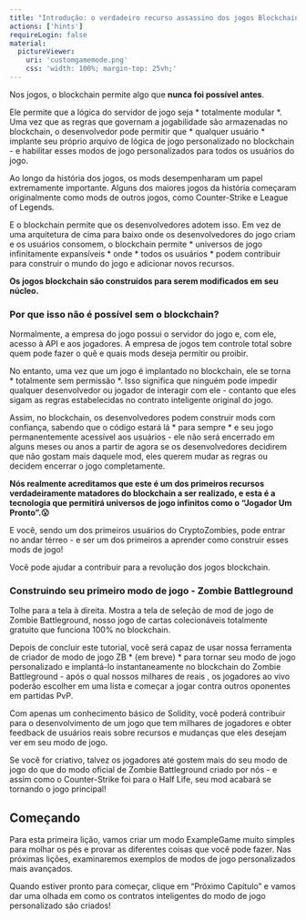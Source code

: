 ```yaml
---
title: "Introdução: o verdadeiro recurso assassino dos jogos Blockchain"
actions: ['hints']
requireLogin: false
material:
  pictureViewer: 
    uri: 'customgamemode.png'
    css: 'width: 100%; margin-top: 25vh;'
---
```


Nos jogos, o blockchain permite algo que **nunca foi possível antes**.

Ele permite que a lógica do servidor de jogo seja * totalmente modular *. Uma vez que as regras que governam a jogabilidade são armazenadas no blockchain, o desenvolvedor pode permitir que * qualquer usuário * implante seu próprio arquivo de lógica de jogo personalizado no blockchain - e habilitar esses modos de jogo personalizados para todos os usuários do jogo.

Ao longo da história dos jogos, os mods desempenharam um papel extremamente importante. Alguns dos maiores jogos da história começaram originalmente como mods de outros jogos, como Counter-Strike e League of Legends.

E o blockchain permite que os desenvolvedores adotem isso. Em vez de uma arquitetura de cima para baixo onde os desenvolvedores do jogo criam e os usuários consomem, o blockchain permite * universos de jogo infinitamente expansíveis * onde * todos os usuários * podem contribuir para construir o mundo do jogo e adicionar novos recursos.

**Os jogos blockchain são construídos para serem modificados em seu núcleo.**

### Por que isso não é possível sem o blockchain?

Normalmente, a empresa do jogo possui o servidor do jogo e, com ele, acesso à API e aos jogadores. A empresa de jogos tem controle total sobre quem pode fazer o quê e quais mods deseja permitir ou proibir.

No entanto, uma vez que um jogo é implantado no blockchain, ele se torna * totalmente sem permissão *. Isso significa que ninguém pode impedir qualquer desenvolvedor ou jogador de interagir com ele - contanto que eles sigam as regras estabelecidas no contrato inteligente original do jogo.

Assim, no blockchain, os desenvolvedores podem construir mods com confiança, sabendo que o código estará lá * para sempre * e seu jogo permanentemente acessível aos usuários - ele não será encerrado em alguns meses ou anos a partir de agora se os desenvolvedores decidirem que não gostam mais daquele mod, eles querem mudar as regras ou decidem encerrar o jogo completamente.

**Nós realmente acreditamos que este é um dos primeiros recursos verdadeiramente matadores do blockchain a ser realizado, e esta é a tecnologia que permitirá universos de jogo infinitos como o “Jogador Um Pronto”.😮**

E você, sendo um dos primeiros usuários do CryptoZombies, pode entrar no andar térreo - e ser um dos primeiros a aprender como construir esses mods de jogo!

Você pode ajudar a contribuir para a revolução dos jogos blockchain.

### Construindo seu primeiro modo de jogo - Zombie Battleground

Tolhe para a tela à direita. Mostra a tela de seleção de mod de jogo de Zombie Battleground, nosso jogo de cartas colecionáveis ​​totalmente gratuito que funciona 100% no blockchain.

Depois de concluir este tutorial, você será capaz de usar nossa ferramenta de criador de modo de jogo ZB * (em breve) * para tornar seu modo de jogo personalizado e implantá-lo instantaneamente no blockchain do Zombie Battleground - após o qual nossos milhares de reais , os jogadores ao vivo poderão escolher em uma lista e começar a jogar contra outros oponentes em partidas PvP.

Com apenas um conhecimento básico de Solidity, você poderá contribuir para o desenvolvimento de um jogo que tem milhares de jogadores e obter feedback de usuários reais sobre recursos e mudanças que eles desejam ver em seu modo de jogo.

Se você for criativo, talvez os jogadores até gostem mais do seu modo de jogo do que do modo oficial de Zombie Battleground criado por nós - e assim como o Counter-Strike foi para o Half Life, seu mod acabará se tornando o jogo principal!

## Começando

Para esta primeira lição, vamos criar um modo ExampleGame muito simples para molhar os pés e provar as diferentes coisas que você pode fazer. Nas próximas lições, examinaremos exemplos de modos de jogo personalizados mais avançados.

Quando estiver pronto para começar, clique em “Próximo Capítulo” e vamos dar uma olhada em como os contratos inteligentes do modo de jogo personalizado são criados!
